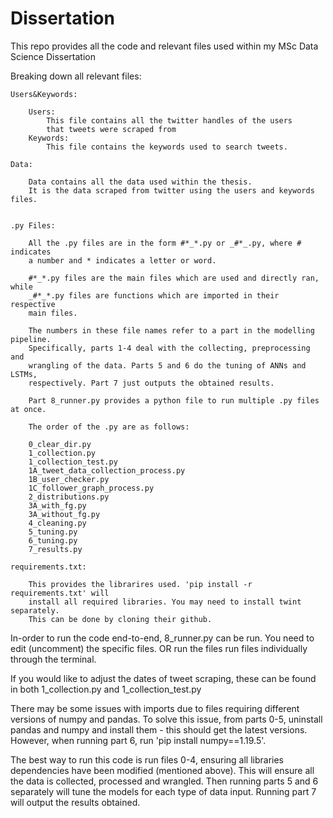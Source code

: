 # Dissertation 

This repo provides all the code and relevant files used within 
my MSc Data Science Dissertation

Breaking down all relevant files: 

    Users&Keywords:
    
        Users: 
            This file contains all the twitter handles of the users 
            that tweets were scraped from
        Keywords: 
            This file contains the keywords used to search tweets. 
     
    Data: 
    
        Data contains all the data used within the thesis. 
        It is the data scraped from twitter using the users and keywords files. 
        
    
    .py Files: 
    
        All the .py files are in the form #*_*.py or _#*_.py, where # indicates
        a number and * indicates a letter or word. 
        
        #*_*.py files are the main files which are used and directly ran, while
        _#*_*.py files are functions which are imported in their respective 
        main files.
        
        The numbers in these file names refer to a part in the modelling pipeline. 
        Specifically, parts 1-4 deal with the collecting, preprocessing and
        wrangling of the data. Parts 5 and 6 do the tuning of ANNs and LSTMs, 
        respectively. Part 7 just outputs the obtained results.
        
        Part 8_runner.py provides a python file to run multiple .py files at once. 
        
        The order of the .py are as follows:
        
        0_clear_dir.py
        1_collection.py
        1_collection_test.py
        1A_tweet_data_collection_process.py
        1B_user_checker.py
        1C_follower_graph_process.py
        2_distributions.py
        3A_with_fg.py
        3A_without_fg.py
        4_cleaning.py
        5_tuning.py
        6_tuning.py
        7_results.py
        
    requirements.txt: 
        
        This provides the librarires used. 'pip install -r requirements.txt' will
        install all required libraries. You may need to install twint separately.
        This can be done by cloning their github.

In-order to run the code end-to-end, 8_runner.py can be run. You need to 
edit (uncomment) the specific files. OR run the files run files individually
through the terminal.

If you would like to adjust the dates of tweet scraping, these can be found
in both 1_collection.py and 1_collection_test.py

There may be some issues with imports due to files requiring different versions
of numpy and pandas.
To solve this issue, from parts 0-5, uninstall pandas and numpy and install them - 
this should get the latest versions.
However, when running part 6, run 'pip install numpy==1.19.5'. 

The best way to run this code is run files 0-4, ensuring
all libraries dependencies have been modified (mentioned above). This will
ensure all the data is collected, processed and wrangled. 
Then running parts 5 and 6 separately will tune the models for each type 
of data input. Running part 7 will output the results obtained. 
